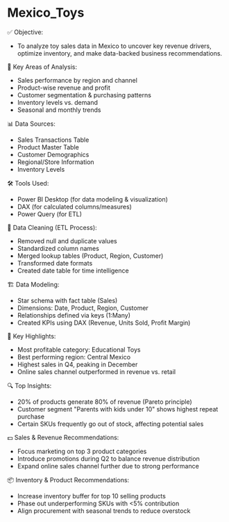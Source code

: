 # Mexico_Toys

✅ Objective:
- To analyze toy sales data in Mexico to uncover key revenue drivers, optimize inventory, and make data-backed business recommendations.

📌 Key Areas of Analysis:
- Sales performance by region and channel
- Product-wise revenue and profit
- Customer segmentation & purchasing patterns
- Inventory levels vs. demand
- Seasonal and monthly trends

📊 Data Sources:
- Sales Transactions Table
- Product Master Table
- Customer Demographics
- Regional/Store Information
- Inventory Levels

🛠️ Tools Used:
- Power BI Desktop (for data modeling & visualization)
- DAX (for calculated columns/measures)
- Power Query (for ETL)

🧹 Data Cleaning (ETL Process):
- Removed null and duplicate values
- Standardized column names
- Merged lookup tables (Product, Region, Customer)
- Transformed date formats
- Created date table for time intelligence

🏗️ Data Modeling:
- Star schema with fact table (Sales)
- Dimensions: Date, Product, Region, Customer
- Relationships defined via keys (1:Many)
- Created KPIs using DAX (Revenue, Units Sold, Profit Margin)

🌟 Key Highlights:
- Most profitable category: Educational Toys
- Best performing region: Central Mexico
- Highest sales in Q4, peaking in December
- Online sales channel outperformed in revenue vs. retail

🔍 Top Insights:
- 20% of products generate 80% of revenue (Pareto principle)
- Customer segment "Parents with kids under 10" shows highest repeat purchase
- Certain SKUs frequently go out of stock, affecting potential sales

💵 Sales & Revenue Recommendations:
- Focus marketing on top 3 product categories
- Introduce promotions during Q2 to balance revenue distribution
- Expand online sales channel further due to strong performance

📦 Inventory & Product Recommendations:
- Increase inventory buffer for top 10 selling products
- Phase out underperforming SKUs with <5% contribution
- Align procurement with seasonal trends to reduce overstock
